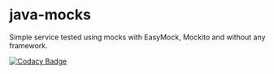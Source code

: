 # java-mocks
Simple service tested using mocks with EasyMock, Mockito and without any framework.


[![Codacy Badge](https://api.codacy.com/project/badge/Grade/56e745bef17f40f4ab26b4d9b708f88a)](https://www.codacy.com?utm_source=github.com&amp;utm_medium=referral&amp;utm_content=testowanieaplikacjijavaug/projekt2-OskarBir&amp;utm_campaign=Badge_Grade)
